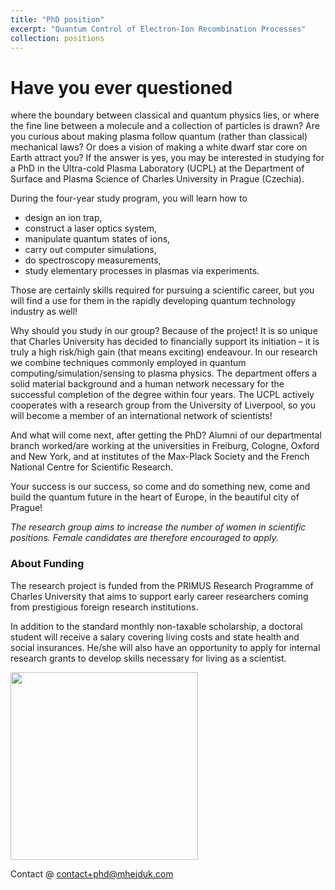 ```yaml
---
title: "PhD position"
excerpt: "Quantum Control of Electron-Ion Recombination Processes"
collection: positions
---
```


# Have you ever questioned
where the boundary between classical and quantum physics lies, or where the fine line between a molecule and a collection of particles is drawn? Are you curious about making plasma follow quantum (rather than classical) mechanical laws? Or does a vision of making a white dwarf star core on Earth attract you? If the answer is yes, you may be interested in studying for a PhD in the Ultra-cold Plasma Laboratory (UCPL) at the Department of Surface and Plasma Science of Charles University in Prague (Czechia). 

During the four-year study program, you will learn how to 

* design an ion trap, 
* construct a laser optics system, 
* manipulate quantum states of ions, 
* carry out computer simulations, 
* do spectroscopy measurements, 
* study elementary processes in plasmas via experiments. 

Those are certainly skills required for pursuing a scientific career, but you will find a use for them in the rapidly developing quantum technology industry as well! 

Why should you study in our group? Because of the project! It is so unique that Charles University has decided to financially support its initiation – it is truly a high risk/high gain (that means exciting) endeavour. In our research we combine techniques commonly employed in quantum computing/simulation/sensing to plasma physics. The department offers a solid material background and a human network necessary for the successful completion of the degree within four years. The UCPL actively cooperates with a research group from the University of Liverpool, so you will become a member of an international network of scientists! 

And what will come next, after getting the PhD? Alumni of our departmental branch worked/are working at the universities in Freiburg, Cologne, Oxford and New York, and at institutes of the Max-Plack Society and the French National Centre for Scientific Research. 

Your success is our success, so come and do something new, come and build the quantum future in the heart of Europe, in the beautiful city of Prague! 

*The research group aims to increase the number of women in scientific positions. Female candidates are therefore encouraged to apply.*

 

### About Funding

The research project is funded from the PRIMUS Research Programme of Charles University that aims to support early career researchers coming from prestigious foreign research institutions.  

In addition to the standard monthly non-taxable scholarship, a doctoral student will receive a salary covering living costs and state health and social insurances. He/she will also have an opportunity to apply for internal research grants to develop skills necessary for living as a scientist. 

<img src='/images/phdfacebook2.GIF' width="300"/><br/>


Contact @ [contact+phd@mhejduk.com](mailto:contact+phd@mhejduk.com)


